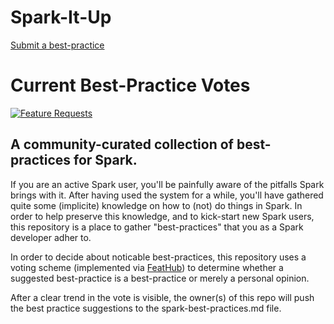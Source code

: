 # Spark-It-Up

[Submit a best-practice](http://feathub.com/prene/SparkItUp)

# Current Best-Practice Votes

[![Feature Requests](http://feathub.com/prene/SparkItUp?format=svg)](http://feathub.com/prene/SparkItUp)

## A community-curated collection of best-practices for Spark. 

If you are an active Spark user, you'll be painfully aware of the pitfalls Spark brings with it. After having used the system for a while, you'll have gathered quite some (implicite) knowledge on how to (not) do things in Spark. In order to help preserve this knowledge, and to kick-start new Spark users, this repository is a place to gather "best-practices" that you as a Spark developer adher to.

In order to decide about noticable best-practices, this repository uses a voting scheme (implemented via [FeatHub](http://www.feathub.com)) to determine whether a suggested best-practice is a best-practice or merely a personal opinion.

After a clear trend in the vote is visible, the owner(s) of this repo will push the best practice suggestions to the spark-best-practices.md file.
